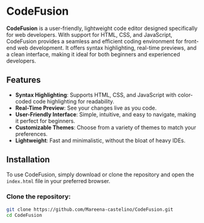 # CodeFusion

**CodeFusion** is a user-friendly, lightweight code editor designed specifically for web developers. With support for HTML, CSS, and JavaScript, CodeFusion provides a seamless and efficient coding environment for front-end web development. It offers syntax highlighting, real-time previews, and a clean interface, making it ideal for both beginners and experienced developers.

## Features

- **Syntax Highlighting**: Supports HTML, CSS, and JavaScript with color-coded code highlighting for readability.
- **Real-Time Preview**: See your changes live as you code.
- **User-Friendly Interface**: Simple, intuitive, and easy to navigate, making it perfect for beginners.
- **Customizable Themes**: Choose from a variety of themes to match your preferences.
- **Lightweight**: Fast and minimalistic, without the bloat of heavy IDEs.

## Installation

To use CodeFusion, simply download or clone the repository and open the `index.html` file in your preferred browser.

### Clone the repository:

```bash
git clone https://github.com/Mareena-castelino/CodeFusion.git
cd CodeFusion
